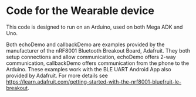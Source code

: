 # Code for the Wearable device

This code is designed to run on an Arduino, used on both Mega ADK and Uno.

Both echoDemo and callbackDemo are examples provided by the manufacturer of the nRF8001 Bluetooth Breakout Board, Adafruit. They both setup connections and allow communication, echoDemo offers 2-way communication, callbackDemo offers communication from the phone to the Arduino. These examples work with the BLE UART Android App also provided by Adafruit. For more details see https://learn.adafruit.com/getting-started-with-the-nrf8001-bluefruit-le-breakout.